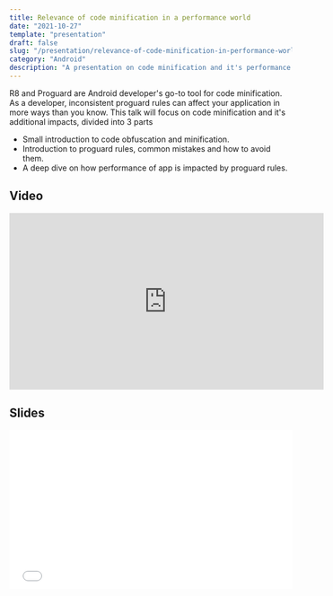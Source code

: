 ```yaml
---
title: Relevance of code minification in a performance world
date: "2021-10-27"
template: "presentation"
draft: false
slug: "/presentation/relevance-of-code-minification-in-performance-world-android-worldwide/"
category: "Android"
description: "A presentation on code minification and it's performance impacts"
---
```


R8 and Proguard are Android developer's go-to tool for code minification. As a developer, inconsistent proguard rules can affect your application in more ways than you know. This talk will focus on code minification and it's additional impacts, divided into 3 parts
- Small introduction to code obfuscation and minification.
- Introduction to proguard rules, common mistakes and how to avoid them.
- A deep dive on how performance of app is impacted by proguard rules.

## Video
<iframe width="560" height="315" src="https://www.youtube-nocookie.com/embed/jLQ20qA-fh0" title="YouTube video player" frameborder="0" allow="accelerometer; autoplay; clipboard-write; encrypted-media; gyroscope; picture-in-picture" allowfullscreen></iframe>

## Slides
<div style="left: 0; width: 100%; height: 0; position: relative; padding-bottom: 56.1972%;"><iframe src="//speakerdeck.com/player/a10e5b81b40d43db9617962a5f00ec26" style="border: 0; top: 0; left: 0; width: 100%; height: 100%; position: absolute;" width="560" height="315" allowfullscreen scrolling="no" allow="encrypted-media"></iframe></div>
